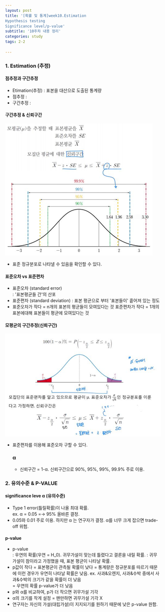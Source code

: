 ```yaml
---
layout: post
title: '[확률 및 통계]week10.Estimation
Hypothesis testing
Significance level/p-value'
subtitle: '10주차 내용 정리'
categories: study
tags: 2-2

---
```


### 1. Estimation (추정)
#### 점추정과 구간추정
* Etimation(추정) : 표본을 대산으로 도출된 통계량
* 점추정 : 
* 구간추정 : 
#### 구간추정 & 신뢰구간
![신뢰구간](/assets/img/confidence.JPG)
* 표준 정규분포로 나타낼 수 있음을 확인할 수 있다.
#### 표준오차 vs 표준편차
* 표준오차 (standard error)  
: '표본평균들 간'의 산포
* 표준편차 (standard deviation)
: 표본 평균으로 부터 '표본들이' 흩어져 있는 정도  
* 표준오차가 작다 = n개의 표본의 평균들이 모여있다는 것 
표준편차가 작다 = 1개의 표본에대해 표본들이 평균에 모여있다는 것
#### 모평균의 구간추정(신뢰구간)
![신뢰구간](/assets/img/confidence2.JPG)
* 표준편차를 이용해 표준오차 구할 수 있다.

    ### α
    * 신뢰구간 = 1-α. 신뢰구간으로 90%, 95%, 99%, 99.9% 주로 이용.

### 2. 유의수준 & P-VALUE
#### significance leve α (유의수준)
* Type 1 error(틀릴확률)이 나올 최대 확률.  
ex.  α = 0.05 =-> 95% 올바른 결정.
* 0.05와 0.01 주로 이용. 하지만 α 는 연구자가 결정. α를 너무 크게 잡으면 trade-off 위험.

#### p-value
* p-value  
: 우연의 확률(우연 = H_0). 귀무가설이 맞는데 틀렸다고 결론을 내릴 확률. 
: 귀무가설이 참이라고 가정했을 때, 표본 평균이 나타날 확률.
* p값이 작다 = 표본평균이 관측될 확률이 낮다 = 통계량은 정규분포를 따르기 때문에 이런 경우가 우연히 나타날 확률은 낮음.
ex. 사과&오렌지, 사과&수박 중에서 사과&수박의 크기가 같을 확률이 더 낮음  
= 우연의 확률 p-value가 더 낮음
* p와 α를 비교하여, p가 더 작으면 귀무가설 기각  
* α의 크기를 작게 설정 = 왠만하면 귀무가설 기각 X
* 연구자는 자신의 가설(대립가설)이 지지되기를 원하기 때문에 낮은 p-value 원함.